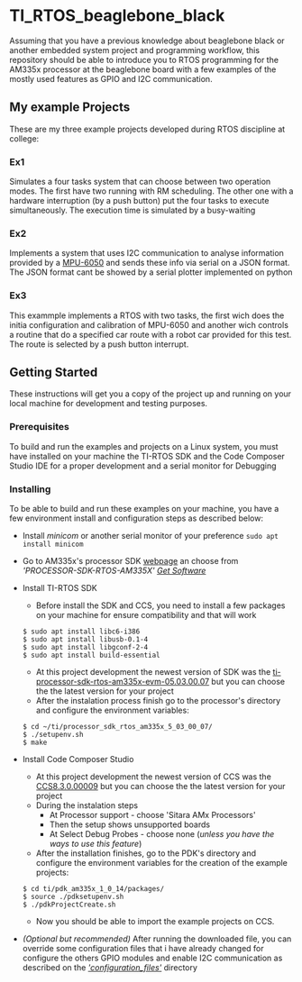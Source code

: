 # TI_RTOS_beaglebone_black

Assuming that you have a previous knowledge about beaglebone black or another embedded system project and programming workflow, this repository should be able to introduce you to RTOS programming for the AM335x processor at the beaglebone board with a few examples of the mostly used features as GPIO and I2C communication.

## My example Projects
These are my three example projects developed during RTOS discipline at college:

### Ex1

Simulates a four tasks system that can choose between two operation modes. The first have two running with RM scheduling. The other one with a hardware interruption (by a push button) put the four tasks to execute simultaneously. The execution time is simulated by a busy-waiting 

### Ex2

Implements a system that uses I2C communication to analyse information provided by a [MPU-6050](https://www.invensense.com/wp-content/uploads/2015/02/MPU-6000-Datasheet1.pdf) and sends these info via serial on a JSON format. The JSON format cant be showed by a serial plotter implemented on python

### Ex3

This exammple implements a RTOS with two tasks, the first wich does the initia configuration and calibration of MPU-6050 and another wich controls a routine that do a specified car route with a robot car provided for this test. The route is selected by a push button interrupt.

## Getting Started


These instructions will get you a copy of the project up and running on your local machine for development and testing purposes. 

### Prerequisites

To build and run the examples and projects on a Linux system, you must have installed on your machine the TI-RTOS SDK and the Code Composer Studio IDE for a proper development and a serial monitor for Debugging

### Installing

To be able to build and run these examples on your machine, you have a few environment install and configuration steps as described below:
* Install *minicom* or another serial monitor of your preference
`sudo apt install minicom`
* Go to AM335x's processor SDK [webpage](http://www.ti.com/tool/PROCESSOR-SDK-AM335X) an choose  from *'PROCESSOR-SDK-RTOS-AM335X'* [*Get Software*](http://software-dl.ti.com/processor-sdk-rtos/esd/AM335X/latest/index_FDS.html)
* Install TI-RTOS SDK 
	* Before install the SDK and CCS, you need to install a few packages on your machine for ensure compatibility and that will work
	```
	$ sudo apt install libc6-i386
	$ sudo apt install libusb-0.1-4
	$ sudo apt install libgconf-2-4
	$ sudo apt install build-essential
	```
	* At this project development the newest version of SDK was the [ti-processor-sdk-rtos-am335x-evm-05.03.00.07](http://software-dl.ti.com/processor-sdk-rtos/esd/AM335X/latest/exports/ti-processor-sdk-rtos-am335x-evm-05.03.00.07-Linux-x86-Install.bin) but you can choose the the latest version for your project
	* After the instalation process finish go to the processor's directory and configure the environment variables:
	```
	$ cd ~/ti/processor_sdk_rtos_am335x_5_03_00_07/
	$ ./setupenv.sh
	$ make
	 ``` 
* Install Code Composer Studio
	* At this project development the newest version of CCS was the [CCS8.3.0.00009](http://software-dl.ti.com/ccs/esd/CCSv8/CCS_8_3_0/exports/CCS8.3.0.00009_web_linux-x64.tar.gz) but you can choose the the latest version for your project
	* During the instalation steps 
		* At Processor support - choose 'Sitara AMx Processors'
		* Then the setup shows unsupported boards
		* At Select Debug Probes - choose none (*unless you have the ways to use this feature*)
	* After the installation finishes, go to the PDK's directory and configure the environment variables for the creation of the example projects:
	```
	$ cd ti/pdk_am335x_1_0_14/packages/
	$ source ./pdksetupenv.sh
	$ ./pdkProjectCreate.sh
	```
	* Now you should be able to import the example projects on CCS.


* *(Optional but recommended)* After running the downloaded file, you can override some configuration files that i have already changed for configure the others GPIO modules and enable I2C communication as described on the [*'configuration_files'*](https://github.com/ferreiracaf/TI-RTOS_beaglebone_black/tree/master/configuration_files) directory 